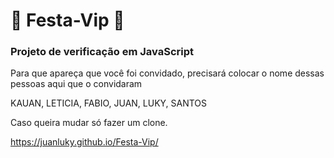 # :tada: Festa-Vip :tada:
### Projeto de verificação em JavaScript

Para que apareça que você foi convidado, precisará colocar o nome dessas pessoas aqui que o convidaram 

KAUAN, LETICIA, FABIO, JUAN, LUKY, SANTOS

Caso queira mudar só fazer um clone.

https://juanluky.github.io/Festa-Vip/
